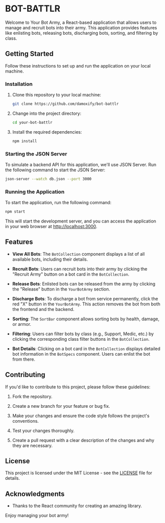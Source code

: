 # BOT-BATTLR

Welcome to Your Bot Army, a React-based application that allows users to manage and recruit bots into their army. This application provides features like enlisting bots, releasing bots, discharging bots, sorting, and filtering by class.

## Getting Started

Follow these instructions to set up and run the application on your local machine.

### Installation

1. Clone this repository to your local machine:

   ```bash
   git clone https://github.com/damoxify/bot-battlr
   ```

2. Change into the project directory:

   ```bash
   cd your-bot-battlr
   ```

3. Install the required dependencies:

   ```bash
   npm install
   ```
### Starting the JSON Server
To simulate a backend API for this application, we'll use JSON Server. Run the following command to start the JSON Server:

```bash
json-server --watch db.json --port 3000
```
### Running the Application

To start the application, run the following command:

```bash
npm start
```

This will start the development server, and you can access the application in your web browser at [http://localhost:3000](http://localhost:3001).

## Features

- **View All Bots**: The `BotCollection` component displays a list of all available bots, including their details.

- **Recruit Bots**: Users can recruit bots into their army by clicking the "Recruit Army" button on a bot card in the `BotCollection`.

- **Release Bots**: Enlisted bots can be released from the army by clicking the "Release" button in the `YourBotArmy` section.

- **Discharge Bots**: To discharge a bot from service permanently, click the red "X" button in the `YourBotArmy`. This action removes the bot from both the frontend and the backend.

- **Sorting**: The `SortBar` component allows sorting bots by health, damage, or armor.

- **Filtering**: Users can filter bots by class (e.g., Support, Medic, etc.) by clicking the corresponding class filter buttons in the `BotCollection`.

- **Bot Details**: Clicking on a bot card in the `BotCollection` displays detailed bot information in the `BotSpecs` component. Users can enlist the bot from there.

## Contributing

If you'd like to contribute to this project, please follow these guidelines:

1. Fork the repository.

2. Create a new branch for your feature or bug fix.

3. Make your changes and ensure the code style follows the project's conventions.

4. Test your changes thoroughly.

5. Create a pull request with a clear description of the changes and why they are necessary.

## License

This project is licensed under the MIT License - see the [LICENSE](LICENSE) file for details.

## Acknowledgments

- Thanks to the React community for creating an amazing library.

Enjoy managing your bot army!
```
